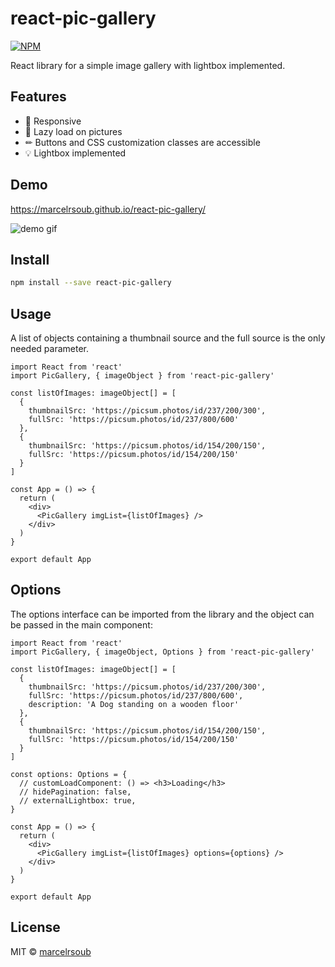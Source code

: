 # react-pic-gallery

>

[![NPM](https://img.shields.io/npm/v/react-pic-gallery.svg)](https://www.npmjs.com/package/react-pic-gallery)

React library for a simple image gallery with lightbox implemented.

## Features

- 📱 Responsive
- 🚵 Lazy load on pictures
- ✏ Buttons and CSS customization classes are accessible
- 💡 Lightbox implemented

## Demo

https://marcelrsoub.github.io/react-pic-gallery/

![demo gif](https://i.imgur.com/qMhra73.gif)

## Install

```bash
npm install --save react-pic-gallery
```

## Usage

A list of objects containing a thumbnail source and the full source is the only needed parameter.

```tsx
import React from 'react'
import PicGallery, { imageObject } from 'react-pic-gallery'

const listOfImages: imageObject[] = [
  {
    thumbnailSrc: 'https://picsum.photos/id/237/200/300',
    fullSrc: 'https://picsum.photos/id/237/800/600'
  },
  {
    thumbnailSrc: 'https://picsum.photos/id/154/200/150',
    fullSrc: 'https://picsum.photos/id/154/200/150'
  }
]

const App = () => {
  return (
    <div>
      <PicGallery imgList={listOfImages} />
    </div>
  )
}

export default App
```

## Options

The options interface can be imported from the library and the object can be passed in the main component:

```tsx
import React from 'react'
import PicGallery, { imageObject, Options } from 'react-pic-gallery'

const listOfImages: imageObject[] = [
  {
    thumbnailSrc: 'https://picsum.photos/id/237/200/300',
    fullSrc: 'https://picsum.photos/id/237/800/600',
    description: 'A Dog standing on a wooden floor'
  },
  {
    thumbnailSrc: 'https://picsum.photos/id/154/200/150',
    fullSrc: 'https://picsum.photos/id/154/200/150'
  }
]

const options: Options = {
  // customLoadComponent: () => <h3>Loading</h3>
  // hidePagination: false,
  // externalLightbox: true,
}

const App = () => {
  return (
    <div>
      <PicGallery imgList={listOfImages} options={options} />
    </div>
  )
}

export default App
```

## License

MIT © [marcelrsoub](https://github.com/marcelrsoub)
